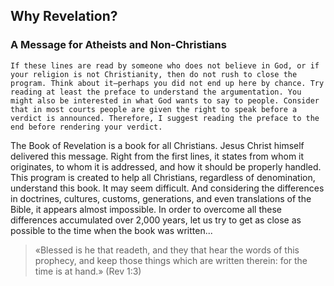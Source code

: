 ## Why Revelation?

### A Message for Atheists and Non-Christians  
```
If these lines are read by someone who does not believe in God, or if your religion is not Christianity, then do not rush to close the program. Think about it—perhaps you did not end up here by chance. Try reading at least the preface to understand the argumentation. You might also be interested in what God wants to say to people. Consider that in most courts people are given the right to speak before a verdict is announced. Therefore, I suggest reading the preface to the end before rendering your verdict.
```

The Book of Revelation is a book for all Christians. Jesus Christ himself delivered this message. Right from the first lines, it states from whom it originates, to whom it is addressed, and how it should be properly handled. This program is created to help all Christians, regardless of denomination, understand this book. It may seem difficult. And considering the differences in doctrines, cultures, customs, generations, and even translations of the Bible, it appears almost impossible. In order to overcome all these differences accumulated over 2,000 years, let us try to get as close as possible to the time when the book was written...

> «Blessed is he that readeth, and they that hear the words of this prophecy, and keep those things which are written therein: for the time is at hand.» (Rev 1:3)

